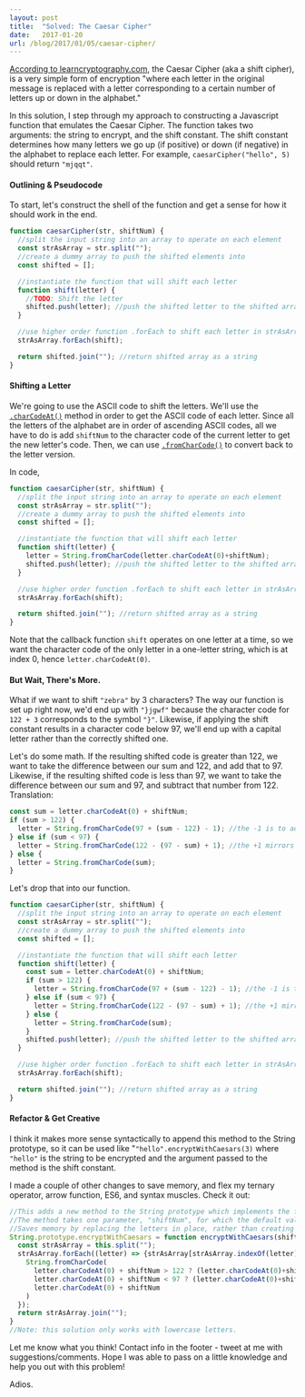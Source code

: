 ```yaml
---
layout: post
title:  "Solved: The Caesar Cipher"
date:   2017-01-20
url: /blog/2017/01/05/caesar-cipher/
---
```


[According to learncryptography.com](https://learncryptography.com/classical-encryption/caesar-cipher), the Caesar Cipher (aka a shift cipher), is a very simple form of encryption "where each letter in the original message is replaced with a letter corresponding to a certain number of letters up or down in the alphabet."

In this solution, I step through my approach to constructing a Javascript function that emulates the Caesar Cipher. The function takes two arguments: the string to encrypt, and the shift constant. The shift constant determines how many letters we go up (if positive) or down (if negative) in the alphabet to replace each letter. For example, `caesarCipher("hello", 5)` should return `"mjqqt"`.


#### Outlining & Pseudocode
To start, let's construct the shell of the function and get a sense for how it should work in the end.
~~~ javascript
function caesarCipher(str, shiftNum) {
  //split the input string into an array to operate on each element
  const strAsArray = str.split("");
  //create a dummy array to push the shifted elements into
  const shifted = [];

  //instantiate the function that will shift each letter   
  function shift(letter) {
    //TODO: Shift the letter
    shifted.push(letter); //push the shifted letter to the shifted array
  }

  //use higher order function .forEach to shift each letter in strAsArray
  strAsArray.forEach(shift);

  return shifted.join(""); //return shifted array as a string
}
~~~

#### Shifting a Letter
We're going to use the ASCII code to shift the letters. We'll use the [`.charCodeAt()`](https://developer.mozilla.org/en-US/docs/Web/JavaScript/Reference/Global_Objects/String/charCodeAt) method in order to get the ASCII code of each letter. Since all the letters of the alphabet are in order of ascending ASCII codes, all we have to do is add `shiftNum` to the character code of the current letter to get the new letter's code. Then, we can use [`.fromCharCode()`](https://developer.mozilla.org/en-US/docs/Web/JavaScript/Reference/Global_Objects/String/fromCharCode) to convert back to the letter version.

In code,
~~~ javascript
function caesarCipher(str, shiftNum) {
  //split the input string into an array to operate on each element
  const strAsArray = str.split("");
  //create a dummy array to push the shifted elements into
  const shifted = [];

  //instantiate the function that will shift each letter
  function shift(letter) {
    letter = String.fromCharCode(letter.charCodeAt(0)+shiftNum);
    shifted.push(letter); //push the shifted letter to the shifted array
  }

  //use higher order function .forEach to shift each letter in strAsArray
  strAsArray.forEach(shift);

  return shifted.join(""); //return shifted array as a string
}
~~~

Note that the callback function `shift` operates on one letter at a time, so we want the character code of the only letter in a one-letter string, which is at index 0, hence `letter.charCodeAt(0)`.

#### But Wait, There's More.
What if we want to shift `"zebra"` by 3 characters? The way our function is set up right now, we'd end up with `"}jgwf"` because the character code for `122 + 3` corresponds to the symbol `"}"`. Likewise, if applying the shift constant results in a character code below 97, we'll end up with a capital letter rather than the correctly shifted one.

Let's do some math. If the resulting shifted code is greater than 122, we want to take the difference between our sum and 122, and add that to 97. Likewise, if the resulting shifted code is less than 97, we want to take the difference between our sum and 97, and subtract that number from 122. Translation:

~~~ javascript
const sum = letter.charCodeAt(0) + shiftNum;
if (sum > 122) {
  letter = String.fromCharCode(97 + (sum - 122) - 1); //the -1 is to adjust for inclusion
} else if (sum < 97) {
  letter = String.fromCharCode(122 - (97 - sum) + 1); //the +1 mirrors the -1 above
} else {
  letter = String.fromCharCode(sum);
}
~~~

Let's drop that into our function.

~~~ javascript
function caesarCipher(str, shiftNum) {
  //split the input string into an array to operate on each element
  const strAsArray = str.split("");
  //create a dummy array to push the shifted elements into
  const shifted = [];

  //instantiate the function that will shift each letter
  function shift(letter) {
    const sum = letter.charCodeAt(0) + shiftNum;
    if (sum > 122) {
      letter = String.fromCharCode(97 + (sum - 122) - 1); //the -1 is to adjust for inclusion
    } else if (sum < 97) {
      letter = String.fromCharCode(122 - (97 - sum) + 1); //the +1 mirrors the -1 above
    } else {
      letter = String.fromCharCode(sum);
    }
    shifted.push(letter); //push the shifted letter to the shifted array
  }

  //use higher order function .forEach to shift each letter in strAsArray
  strAsArray.forEach(shift);

  return shifted.join(""); //return shifted array as a string
}
~~~

#### Refactor & Get Creative
I think it makes more sense syntactically to append this method to the String prototype, so it can be used like "`"hello".encryptWithCaesars(3)` where `"hello"` is the string to be encrypted and the argument passed to the method is the shift constant.

I made a couple of other changes to save memory, and flex my ternary operator, arrow function, ES6, and syntax muscles. Check it out:

~~~ javascript
//This adds a new method to the String prototype which implements the function "encryptWithCaesars" on that string.
//The method takes one parameter, "shiftNum", for which the default value is 2 (if no shiftNum is provided).
//Saves memory by replacing the letters in place, rather than creating a new array and pushing the letters to that array.
String.prototype.encryptWithCaesars = function encryptWithCaesars(shiftNum = 2) {
  const strAsArray = this.split("");
  strAsArray.forEach((letter) => {strAsArray[strAsArray.indexOf(letter)] =
    String.fromCharCode(
      letter.charCodeAt(0) + shiftNum > 122 ? (letter.charCodeAt(0)+shiftNum) - 26 :
      letter.charCodeAt(0) + shiftNum < 97 ? (letter.charCodeAt(0)+shiftNum) + 26 :
      letter.charCodeAt(0) + shiftNum
    )
  });
  return strAsArray.join("");
}
//Note: this solution only works with lowercase letters.
~~~

Let me know what you think! Contact info in the footer - tweet at me with suggestions/comments.
Hope I was able to pass on a little knowledge and help you out with this problem!

Adios.
